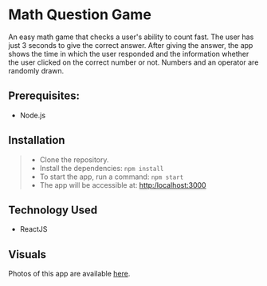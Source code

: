 # Math Question Game

An easy math game that checks a user's ability to count fast. The user has just 3 seconds to give the correct answer.
After giving the answer, the app shows the time in which the user responded and the information whether the user
clicked on the correct number or not. Numbers and an operator are randomly drawn. 

## Prerequisites:
- Node.js

## Installation
> - Clone the repository.
> - Install the dependencies: `npm install`
> - To start the app, run a command: `npm start`
> - The app will be accessible at: [http:/localhost:3000](http:/localhost:3000)

## Technology Used
- ReactJS

## Visuals
Photos of this app are available [here](https://photos.app.goo.gl/qsAfiXq9wMRSqeHXA
"Google Photos album").